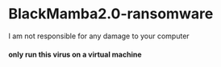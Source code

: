 # BlackMamba2.0-ransomware
I am not responsible for any damage to your computer
#### only run this virus on a virtual machine
